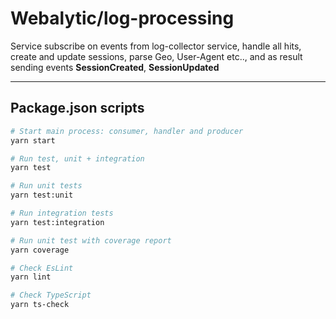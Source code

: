 # Webalytic/log-processing

Service subscribe on events from log-collector service, handle all hits, create and update sessions, parse Geo, User-Agent etc.., and as result sending events **SessionCreated**, **SessionUpdated**

---
## Package.json scripts

```bash
# Start main process: consumer, handler and producer 
yarn start

# Run test, unit + integration
yarn test

# Run unit tests
yarn test:unit

# Run integration tests
yarn test:integration

# Run unit test with coverage report 
yarn coverage

# Check EsLint
yarn lint

# Check TypeScript
yarn ts-check
```
